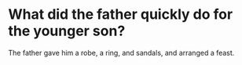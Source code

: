 # What did the father quickly do for the younger son?

The father gave him a robe, a ring, and sandals, and arranged a feast.
